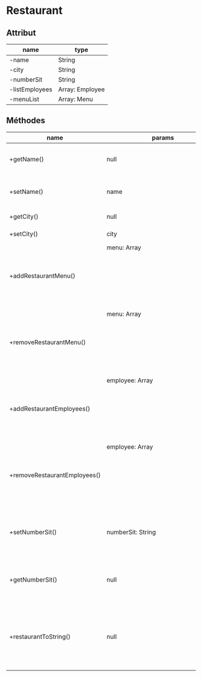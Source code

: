 # Restaurant

## Attribut

| name | type
| --- | ---
| -name | String
| -city | String
| -numberSit | String
| -listEmployees | Array: Employee
| -menuList | Array: Menu



## Méthodes

| name | params | return | usage
| --- | --- | --- | ---
| +getName() | null | string | get the name of the restaurant   
| +setName() | name | void | set the name of the restaurant 
| +getCity() | null | string | get the city 
| +setCity() | city | void | set the city
| +addRestaurantMenu()|menu: Array<Object> | Array<Object> | add a menu to the restaurant
| +removeRestaurantMenu()|menu: Array<Object> | Array<Object> | remove a menu to the restaurant
| +addRestaurantEmployees()|employee: Array<Object> | Array<Object> | add an employee to the restaurant
| +removeRestaurantEmployees()|employee: Array<Object> | Array<Object> | remove an employee to the restaurant
| +setNumberSit()|numberSit: String | void | set the number off the seat of the restaurant
| +getNumberSit() |null| numberSit: String | get the number off the seat of the restaurant
| +restaurantToString()| null | Array<Object> | build a string 
